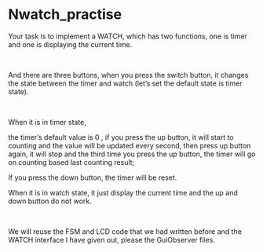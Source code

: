 # Nwatch_practise


Your task is to implement a WATCH, which
has two functions, one is timer and one is displaying the current time. 

 

And there are three buttons, when you press
the switch button, it changes the state between the timer and
watch (let’s set the default state is timer state).  

 

When it is in timer state, 

the timer’s default value is 0 , if you
press the up button, it will start to counting and the value will
be updated every second, then press up button again, it will stop and the third time you press the up button, the
timer will go on counting based last counting result;

If you press the down button,
the timer will be reset.

When it is in watch state, it just display
the current time and the up and down button do not work.

 

We will reuse the FSM and LCD code that we
had written before and the WATCH interface I have given out, please the GuiObserver files.


 
  
 
 
  
  
 




